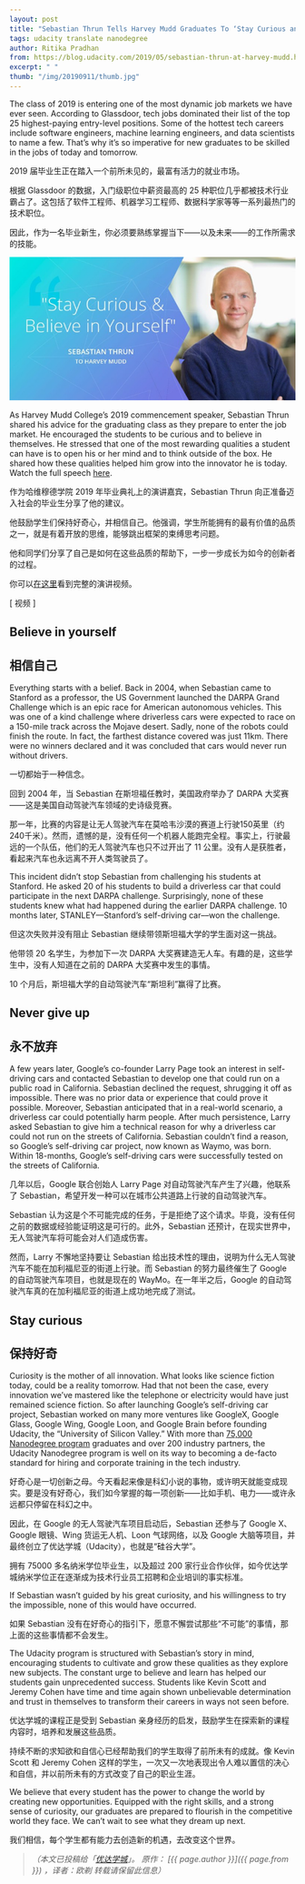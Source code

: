 ```yaml
---
layout: post
title: "Sebastian Thrun Tells Harvey Mudd Graduates To ‘Stay Curious and Always Believe in Themselves’"
tags: udacity translate nanodegree
author: Ritika Pradhan 
from: https://blog.udacity.com/2019/05/sebastian-thrun-at-harvey-mudd.html
excerpt: " "
thumb: "/img/20190911/thumb.jpg"
---
```


The class of 2019 is entering one of the most dynamic job markets we have ever seen. According to Glassdoor, tech jobs dominated their list of the top 25 highest-paying entry-level positions. Some of the hottest tech careers include software engineers, machine learning engineers, and data scientists to name a few.  That’s why it’s so imperative for new graduates to be skilled in the jobs of today and tomorrow.

2019 届毕业生正在踏入一个前所未见的，最富有活力的就业市场。

根据 Glassdoor 的数据，入门级职位中薪资最高的 25 种职位几乎都被技术行业霸占了。这包括了软件工程师、机器学习工程师、数据科学家等等一系列最热门的技术职位。

因此，作为一名毕业新生，你必须要熟练掌握当下——以及未来——的工作所需求的技能。

<img src="/img/20190911/001.jpg">

As Harvey Mudd College’s 2019 commencement speaker, Sebastian Thrun shared his advice for the graduating class as they prepare to enter the job market. He encouraged the students to be curious and to believe in themselves. He stressed that one of the most rewarding qualities a student can have is to open his or her mind and to think outside of the box. He shared how these qualities helped him grow into the innovator he is today. Watch the full speech [here](https://www.youtube.com/watch?v=Q84elexyyKU).

作为哈维穆德学院 2019 年毕业典礼上的演讲嘉宾，Sebastian Thrun 向正准备迈入社会的毕业生分享了他的建议。

他鼓励学生们保持好奇心，并相信自己。他强调，学生所能拥有的最有价值的品质之一，就是有着开放的思维，能够跳出框架的束缚思考问题。

他和同学们分享了自己是如何在这些品质的帮助下，一步一步成长为如今的创新者的过程。

你可以[在这里](https://www.youtube.com/watch?v=Q84elexyyKU)看到完整的演讲视频。

[ 视频 ]

## Believe in yourself
## 相信自己

Everything starts with a belief. Back in 2004, when Sebastian came to Stanford as a professor, the US Government launched the DARPA Grand Challenge which is an epic race for American autonomous vehicles. This was one of a kind challenge where driverless cars were expected to race on a 150-mile track across the Mojave desert. Sadly, none of the robots could finish the route. In fact, the farthest distance covered was just 11km. There were no winners declared and it was concluded that cars would never run without drivers.

一切都始于一种信念。

回到 2004 年，当 Sebastian 在斯坦福任教时，美国政府举办了 DARPA 大奖赛——这是美国自动驾驶汽车领域的史诗级竞赛。

那一年，比赛的内容是让无人驾驶汽车在莫哈韦沙漠的赛道上行驶150英里（约240千米）。然而，遗憾的是，没有任何一个机器人能跑完全程。事实上，行驶最远的一个队伍，他们的无人驾驶汽车也只不过开出了 11 公里。没有人是获胜者，看起来汽车也永远离不开人类驾驶员了。

This incident didn’t stop Sebastian from challenging his students at Stanford. He asked 20 of his students to build a driverless car that could participate in the next DARPA challenge. Surprisingly, none of these students knew what had happened during the earlier DARPA challenge. 10 months later, STANLEY––Stanford’s self-driving car––won the challenge.

但这次失败并没有阻止 Sebastian 继续带领斯坦福大学的学生面对这一挑战。

他带领 20 名学生，为参加下一次 DARPA 大奖赛建造无人车。有趣的是，这些学生中，没有人知道在之前的 DARPA 大奖赛中发生的事情。

10 个月后，斯坦福大学的自动驾驶汽车“斯坦利”赢得了比赛。

## Never give up
## 永不放弃

A few years later, Google’s co-founder Larry Page took an interest in self-driving cars and contacted Sebastian to develop one that could run on a public road in California. Sebastian declined the request, shrugging it off as impossible. There was no prior data or experience that could prove it possible. Moreover, Sebastian anticipated that in a real-world scenario, a driverless car could potentially harm people. After much persistence, Larry asked Sebastian to give him a technical reason for why a driverless car could not run on the streets of California. Sebastian couldn’t find a reason, so Google’s self-driving car project, now known as Waymo, was born. Within 18-months, Google’s self-driving cars were successfully tested on the streets of California.

几年以后，Google 联合创始人 Larry Page 对自动驾驶汽车产生了兴趣，他联系了 Sebastian，希望开发一种可以在城市公共道路上行驶的自动驾驶汽车。

Sebastian 认为这是个不可能完成的任务，于是拒绝了这个请求。毕竟，没有任何之前的数据或经验能证明这是可行的。此外，Sebastian 还预计，在现实世界中，无人驾驶汽车将可能会对人们造成伤害。

然而，Larry 不懈地坚持要让 Sebastian 给出技术性的理由，说明为什么无人驾驶汽车不能在加利福尼亚的街道上行驶。而 Sebastian 的努力最终催生了 Google 的自动驾驶汽车项目，也就是现在的 WayMo。在一年半之后，Google 的自动驾驶汽车真的在加利福尼亚的街道上成功地完成了测试。

## Stay curious
## 保持好奇

Curiosity is the mother of all innovation. What looks like science fiction today, could be a reality tomorrow. Had that not been the case, every innovation we’ve mastered like the telephone or electricity would have just remained science fiction. So after launching Google’s self-driving car project, Sebastian worked on many more ventures like GoogleX, Google Glass, Google Wing, Google Loon, and Google Brain before founding Udacity, the “University of Silicon Valley.” With more than [75,000 Nanodegree program](https://blog.udacity.com/2019/05/udacity-new-heights.html) graduates and over 200 industry partners, the Udacity Nanodegree program is well on its way to becoming a de-facto standard for hiring and corporate training in the tech industry.

好奇心是一切创新之母。今天看起来像是科幻小说的事物，或许明天就能变成现实。要是没有好奇心，我们如今掌握的每一项创新——比如手机、电力——或许永远都只停留在科幻之中。

因此，在 Google 的无人驾驶汽车项目启动后，Sebastian 还参与了 Google X、Google 眼镜、Wing 货运无人机、Loon 气球网络，以及 Google 大脑等项目，并最终创立了优达学城（Udacity），也就是“硅谷大学”。

拥有 75000 多名纳米学位毕业生，以及超过 200 家行业合作伙伴，如今优达学城纳米学位正在逐渐成为技术行业员工招聘和企业培训的事实标准。

If Sebastian wasn’t guided by his great curiosity, and his willingness to try the impossible, none of this would have occurred.

如果 Sebastian 没有在好奇心的指引下，愿意不懈尝试那些“不可能”的事情，那上面的这些事情都不会发生。

The Udacity program is structured with Sebastian’s story in mind, encouraging students to cultivate and grow these qualities as they explore new subjects. The constant urge to believe and learn has helped our students  gain unprecedented success. Students like Kevin Scott and Jeremy Cohen have time and time again shown unbelievable determination and trust in themselves to transform their careers in ways not seen before.

优达学城的课程正是受到 Sebastian 亲身经历的启发，鼓励学生在探索新的课程内容时，培养和发展这些品质。

持续不断的求知欲和自信心已经帮助我们的学生取得了前所未有的成就。像 Kevin Scott 和 Jeremy Cohen 这样的学生，一次又一次地表现出令人难以置信的决心和自信，并以前所未有的方式改变了自己的职业生涯。

We believe that every student has the power to change the world by creating new opportunities.  Equipped with the right skills, and a strong sense of curiosity, our graduates are prepared to flourish in the competitive world they face. We can’t wait to see what they dream up next.

我们相信，每个学生都有能力去创造新的机遇，去改变这个世界。

> _（本文已投稿给「[优达学城](https://cn.udacity.com)」。 原作： [{{ page.author }}]({{ page.from }}) ，译者：欧剃 转载请保留此信息）_